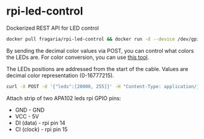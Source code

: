 # rpi-led-control

Dockerized REST API for LED control

```sh
docker pull fragaria/rpi-led-control && docker run -d --device /dev/gpiomem:/dev/gpiomem -p 5000:5000 -e NUM_LED=2 -e START_COLOR=16711680 fragaria/rpi-led-control
```

By sending the decimal color values via POST, you can control what colors the LEDs are.
For color conversion, you can use [this tool](https://convertingcolors.com/).

The LEDs positions are addressed from the start of the cable. Values are decimal color representation (0-16777215).

```sh
curl -X POST -d '{"leds":[20000, 255]}' -H "Content-Type: application/json" http://10.192.202.91:5000
```

Attach strip of two APA102 leds rpi GPIO pins:
- GND - GND
- VCC - 5V
- DI (data) - rpi pin 14
- CI (clock) - rpi pin 15

